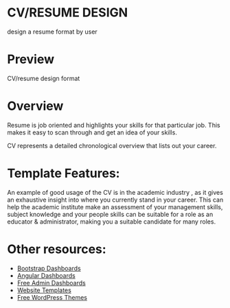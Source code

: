 # CV/RESUME DESIGN
design a resume format by user

# Preview
CV/resume design format

# Overview
Resume is job oriented and highlights your skills for that particular job. This makes it easy to scan through and get an idea of your skills.

CV represents a detailed chronological overview that lists out your career.

# Template Features:
An example of good usage of the CV is in the academic industry
, as it gives an exhaustive insight into where you currently stand in your career.
This can help the academic institute make an assessment of your management skills, 
subject knowledge and 
your people skills can be suitable for a role as an educator & administrator, making you a suitable candidate for many roles.

# Other resources:

- [Bootstrap Dashboards](https://colorlib.com/wp/free-bootstrap-admin-dashboard-templates/)
- [Angular Dashboards](https://colorlib.com/wp/angularjs-admin-templates/)
- [Free Admin Dashboards](https://colorlib.com/wp/free-html5-admin-dashboard-templates/)
- [Website Templates](https://colorlib.com/wp/templates/)
- [Free WordPress Themes](https://colorlib.com/wp/free-wordpress-themes/)
